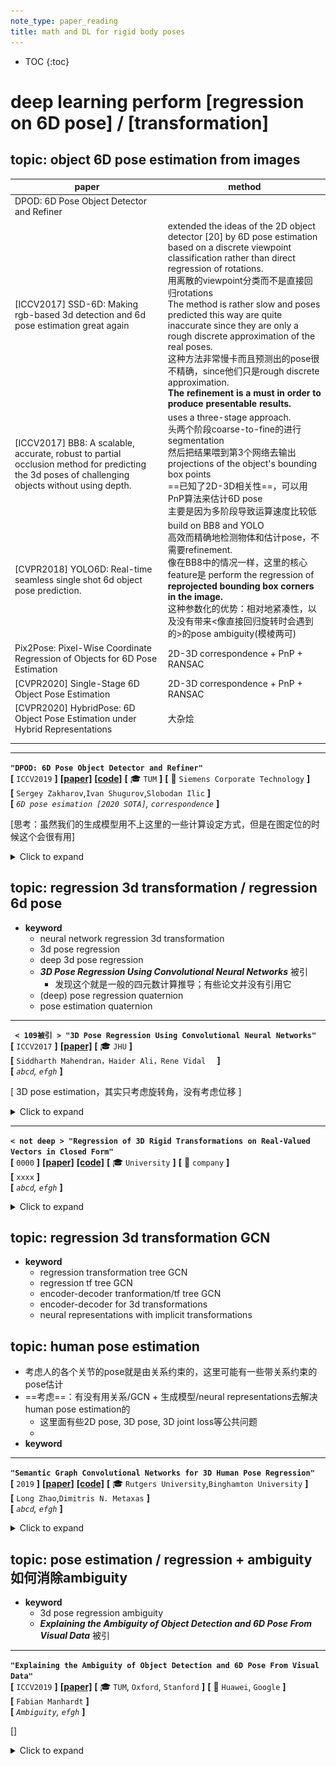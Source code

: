 ```yaml
---
note_type: paper_reading
title: math and DL for rigid body poses
---
```


* TOC
{:toc}
# deep learning perform [regression on 6D pose] / [transformation]

## topic: object 6D pose estimation from images

| paper                                                        | method                                                       |
| ------------------------------------------------------------ | ------------------------------------------------------------ |
| DPOD: 6D Pose Object Detector and Refiner                    |                                                              |
| [ICCV2017] SSD-6D: Making rgb-based 3d detection and 6d pose estimation great again | extended the ideas of the 2D object detector [20] by 6D pose estimation based on a discrete viewpoint classification rather than direct regression of rotations.<br>用离散的viewpoint分类而不是直接回归rotations  <br>The method is rather slow and poses predicted this way are quite inaccurate since they are only a rough discrete approximation of the real poses.<br>这种方法非常慢卡而且预测出的pose很不精确，since他们只是rough discrete approximation. <br>**The refinement is a must in order to produce presentable results.** |
| [ICCV2017] BB8: A scalable, accurate, robust to partial occlusion method for predicting the 3d poses of challenging objects without using depth. | uses a three-stage approach. <br>头两个阶段coarse-to-fine的进行segmentation<br />然后把结果喂到第3个网络去输出projections of the object's bounding box points<br />==已知了2D-3D相关性==，可以用PnP算法来估计6D pose<br />主要是因为多阶段导致运算速度比较低 |
| [CVPR2018] YOLO6D: Real-time seamless single shot 6d object pose prediction. | build on BB8 and YOLO<br />高效而精确地检测物体和估计pose，不需要refinement.<br />像在BB8中的情况一样，这里的核心feature是 perform the regression of **reprojected bounding box corners in the image.**<br />这种参数化的优势：相对地紧凑性，以及没有带来<像直接回归旋转时会遇到的>的pose ambiguity(模棱两可) |
| Pix2Pose: Pixel-Wise Coordinate Regression of Objects for 6D Pose Estimation | 2D-3D correspondence + PnP + RANSAC                          |
| [CVPR2020] Single-Stage 6D Object Pose Estimation            | 2D-3D correspondence + PnP + RANSAC                          |
| [CVPR2020] HybridPose: 6D Object Pose Estimation under Hybrid Representations | 大杂烩                                                       |
|                                                              |                                                              |
|                                                              |                                                              |



---

**`"DPOD: 6D Pose Object Detector and Refiner"`**  
**[** `ICCV2019` **]** **[[paper]](https://arxiv.org/pdf/1902.11020v3.pdf)** **[[code]](https://github.com/yshah43/DPOD)** **[** :mortar_board: `TUM` **]** **[** :office: `Siemens Corporate Technology` **]**  
**[**  `Sergey Zakharov`,`Ivan Shugurov`,`Slobodan Ilic`  **]**  
**[** _`6D pose esimation [2020 SOTA]`, `correspondence`_ **]**  

[思考：虽然我们的生成模型用不上这里的一些计算设定方式，但是在图定位的时候这个会很有用]

<details markdown="1">
  <summary markdown="0">Click to expand</summary>

- **Motivation**
- **相关研究**
  - full 6D detection from RGB images
    - SSD6D
    - YOLO6D -> real
    - AAE
    - PoseCNN -> real
    - PVNet -> real
    - BB8
    - iPose
  - datasets
    - LineMOD
    - OCCLUSION
  - refiners：在检测后还要再进行一次refinement

| ![image-20201101163039928](media/image-20201101163039928.png){:.postimage .three_noscale} |
| ------------------------------------------------------------ |
| Pipeline                                                     |

- **大概思路**
  - 首先，每个物体都有一个具体的材质图-三维模型对应；知道材质图上的uv坐标就知道物体模型三维坐标系下的坐标；*vice versa.*
  - 然后，在预测的时候，事实上是预测RGB中的每个像素都属于哪个物体，属于那个物体的材质图中的哪一个uv像素；
  - 这样，知道了RGB中的每个点对应物体的材质uv图，也就知道了每个点对应物体的三维坐标系值；这样一来，其实对于每个物体，就相当于知道了一些关键点的在物体三维坐标系下的坐标和图像坐标以及相机内参矩阵，于是可以利用PnP算法来计算相机在物体坐标系下的外参；反过来就知道了物体在相机坐标系下的坐标
  - $\Delta$ 即关键feature是不直接预测rotations itself (因为会有pose ambiguity问题)，而是预测uv map；
    - 思考：我们如果同时预测$cos(\theta)$和$sin(\theta)$，是不是就可以避免这个问题？
      - 预测的输出要满足$cos(\theta)^2+sin(\theta)^2=1$，这样可以吗？
        - 搜索了一圈以后的回答：
          似乎存在一个explicitly normalized 操作
          现在这些回归四元数q的方法都可以做到这一点
      - 只预测$cos(\theta)$ 不够，不够一圈；那么预测$tan(\theta)$可以吗？可能不如预测cos,sin的语义更强，毕竟旋转矩阵操作的时候本身就是由sin,cos构成的
- **correspondence mapping** ==(2D-3D correspondence)==
- 有一个三维模型数据集
  - 数据集中的每一个三维model的材质都是用correspondence map来建模的
  - 用simple spherical 或者 cylindrical投射的方式给物体上材质
  - ![image-20201101170837857](media/image-20201101170837857.png){:.postimage .three_noscale}
  - 这样便建立了一个bijective(双射)函数：
  - 给定一个材质图上的u,v点，我们便知道了其三维模型坐标；
    - 给定了三维模型坐标，可以计算出材质图上的u,v点
- **pipeline**
  - **correspondence block**
    - 有3个通道的输出，预测3个信息：ID,u,v值
    - ![image-20201101171756785](media/image-20201101171756785.png){:.postimage .three_noscale}
    - 也就是预测图片中的每个像素属于哪个ID，以及属于那个ID的材质图中的哪个point
  - **pose block** 负责预测pose
    - 给定一个估计的ID mask，我们可以观察哪些物体在图片中被检测到了、以及他们的2D位置；
    - correspondence 把每一个2D point映射到一个真实三维模型的坐标系下
      - 这个三维坐标系其实是模型定义材质时候的那个三维坐标系
    - 然后就可以用PnP算法来计算6D Pose；
      - 相当于给定了一些关键点的2D坐标、3D坐标、相机内参矩阵，估计相机外参矩阵
      - 相机外参矩阵是相机在物体三维模型坐标系下的位置，事实逆一下就是物体在相机坐标系下的位置
- pose refinement
  - [ ] what?

</details>


## topic: regression 3d transformation / regression 6d pose

- **keyword**
  - neural network regression 3d transformation
  - 3d pose regression
  - deep 3d pose regression
  - ***3D Pose Regression Using Convolutional Neural Networks*** 被引
    - 发现这个就是一般的四元数计算推导；有些论文并没有引用它
  - (deep) pose regression quaternion
  - pose estimation quaternion

---

**` < 109被引 > "3D Pose Regression Using Convolutional Neural Networks"`**  
**[** `ICCV2017` **]** **[[paper]](https://openaccess.thecvf.com/content_ICCV_2017_workshops/papers/w31/Mahendran_3D_Pose_Regression_ICCV_2017_paper.pdf)**  **[** :mortar_board: `JHU` **]**   
**[**  `Siddharth Mahendran，Haider Ali，Rene Vidal  `  **]**  
**[** _`abcd`, `efgh`_ **]**  

[ 3D pose estimation，其实只考虑旋转角，没有考虑位移 ]

<details markdown="1">
  <summary markdown="0">Click to expand</summary>

- 2017年的认知：大多数这类任务是用的pose分类问题，把pose space分成离散的bins，用CNN分类器
  - 所以作者要用CNN regression framework
  - 主要针对的还是 pose estimation问题
  - 挑战在于：3D pose space是非欧几里得的，因此CNN算法需要修改来应对输出空间的非线性
- **Motivation**
  - 设计了一个CNN框架来解决连续域下的pose 估计问题，通过设计一个尊重3D pose 空间非线性结构的合适的表征、数据增强和loss函数
- **具体细节**
  - 网络
    - feature network, shared between 所有的物体类别；
    - pose network，为每个类别单独设计
  - 表征：两种表征：轴角和四元数
- representing 3D poses
  - 一个三维旋转群的定义：$SO(3)\dot=\{R:R \in \mathbb{R}^{3 \times 3}, R^TR=I_3, det(R)=1 \}$ 
  - 然后可以定义两个旋转矩阵$R_1$, $R_2$之间的测地距离(`geodesic distance`)<br>$d(R_1, R_2)=\frac {\lVert \log(R_1R_2^T) \rVert_F} {\sqrt{2}}$
  - **axis-angle** 轴角定义
    - 一个旋转矩阵$R$代表着3D点绕着轴$v$旋转角$\theta$ , $\lVert v \rVert_2=1$
    - 这可以被表达为 $R=\exp(\theta[v]_\times)$
      - $\exp$是矩阵指数
      - $[v]_\times$是$v$的skew-symmetric操作符，i.e., $[v]_\times=\left( \begin{smallmatrix} 0 & -v_3 & v_2 \\ v_3 & 0 & -v_1 \\ -v_2 & v_1 & 0 \end{smallmatrix} \right)$  for $v=[v_1,v_2,v_3]^T$ 
        - skew-symmetric 斜对称矩阵，$A=-A^T$  i.e.  $a_{ij}=-a_{ji}$ 
    - 因此，每一个旋转矩阵$R$有一个相应的aixs-angle vector  $y=\theta v$, vice-versa
        - 限制 $\theta \in [0,\pi)$，定义$R=I_3 \iff y=\boldsymbol{0}_3$ ，保证旋转矩阵R和表征y的单一映射
        - 矩阵指数可以被简化为$R=I_3+\sin\theta[v]_\times+(1-\cos\theta)[v]_\times$，用Rodrigues' rotation formula
    - 于是，$d(R_1, R_2)=\frac {\lVert \log(R_1R_2^T) \rVert_F} {\sqrt{2}}$可以被简化为：
        - $d_A(R_1,R_2)=\cos^{-1}[\frac {tr(R_1^TR^2)-1} {2}]$ 
        - 注意到 $\lVert \log\left( \exp(\theta_1[v_1]_\times)\exp(\theta_2[v_2]_\times)^T \right)\rVert_F /\sqrt{2}$ 看上去很像 $\lVert \theta_1 v_1 - \theta_2 v_2 \rVert_2$ ，但是他们不一样，因为$\exp(\theta_1[v_1]_\times)\exp(\theta_2[v_2]_\times)^T \neq  \exp\left( \theta_1[v_1]_{\times}-\theta_2[v_2]_{\times} \right)$ in general. 这个等式只在 matrices $[v_1]_{\times}$和$[v_2]_{\times}$ commute时才成立。i.e. $v_1=\pm v_2$ 
  - **quaternion** 四元数定义 另一个3D旋转矩阵常用的表征
    - 给定一个轴角向量$y=\theta v$，相应的四元数$q=(c,s)$由$(\cos \frac {\theta} {2}, \sin \frac {\theta} {2} v)^T$
      - 在构造时，四元数是unit-norm的（单位正交），$\lVert q \rVert_2=1$
      - 使用四元数代数，我们有：$(c_1,s_1)\cdot (c_2, s_2)=\left( c_1 c_2-\langle s_1,s_2 \rangle, c_1s_2+c_2s_1+s_1\times s_2 \right)$ 以及 $(c,s)^{-1}=(c,-s)$对于单位正交$q=(c,s)$. 
        - 这里是四元数乘法的定义，以及单位正交四元数的性质(共轭为逆运算)
      - 现在，用四元数来表达$d(R_1, R_2)=\frac {\lVert \log(R_1R_2^T) \rVert_F} {\sqrt{2}}$：
        - $d(q_1,q_2)=2\cos^{-1}(\lvert c \rvert) \quad where \quad (c,s)=q_1^{-1}\cdot q_2$ ，再简化一些得到：<br>$d_Q(q_1,q_2)=2\cos^{-1} \left( \lvert \langle q_1, q_2 \rangle \rvert \right)$
          - 加绝对值是为了handle double cover问题
- **网络结构**
  - 对于轴角表示：
    - 输出$\theta v$，用$\pi \tanh$ 非线性激活层来建模 约束$\theta \in [0,\pi)$ 与 $v_i \in [-1,1]$ 
    - 用$\mathcal{L}=d_A(R,\hat{R})=\cos^{-1}[\frac {tr(R_1^TR^2)-1} {2}]$来最优化
    - ==思考==：这里还是直接回归角度，是否还是会存在pose-ambiguity问题？也许angle 会存在一个既接近0又接近$\pi$的值？是否会因为这个有影响？
    - loss这头先在没有影响了，因为用的是geodesic loss
      - 主要是输出这头，可能在输出时存在ambiguity
  - ==思考==：用一个周期性的激活函数是否可以消除这个问题？
  - 对于四元数表示：
    - 输出是一个4维量，单位正交约束通过 choosing the non-linearity as L2 normalization 来保证
      - [ ] what ?
    - 用$\mathcal{L}=d_Q(R,\hat{R})=2\cos^{-1} \left( \lvert \langle q_1, q_2 \rangle \rvert \right)$ 来最优化

</details>


---

**`< not deep > "Regression of 3D Rigid Transformations on Real-Valued Vectors in
Closed Form"`**  
**[** `0000` **]** **[[paper]](https://abc.efg)** **[[code]](https://www.github.com)** **[** :mortar_board: `University` **]** **[** :office: `company` **]**  
**[**  `xxxx`  **]**  
**[** _`abcd`, `efgh`_ **]**  

<details markdown="1">
  <summary markdown="0">Click to expand</summary>

- **Motivation**

</details>

## topic: regression 3d transformation GCN

- **keyword**
  - regression transformation tree GCN
  - regression tf tree GCN
  - encoder-decoder tranformation/tf tree GCN
  - encoder-decoder for 3d transformations
  - neural representations with implicit transformations

## topic: human pose estimation

- 考虑人的各个关节的pose就是由关系约束的，这里可能有一些带关系约束的pose估计
- ==考虑==：有没有用关系/GCN + 生成模型/neural representations去解决human pose estimation的
  - 这里面有些2D pose, 3D pose, 3D joint loss等公共问题
  - 
- **keyword**

---

**`"Semantic Graph Convolutional Networks for 3D Human Pose Regression"`**  
**[** `2019` **]** **[[paper]](https://abc.efg)** **[[code]](https://www.github.com)** **[** :mortar_board: `Rutgers University`,`Binghamton University` **]**  
**[**  `Long Zhao`,`Dimitris N. Metaxas`  **]**  
**[** _`abcd`, `efgh`_ **]**  

<details markdown="1">
  <summary markdown="0">Click to expand</summary>

- **Motivation**
  - ![image-20201102113621308](media/image-20201102113621308.png){:.postimage .three_noscale}
- **loss function**
  - ![image-20201102114343918](media/image-20201102114343918.png){:.postimage .three_noscale}
  - 其实只有骨骼向量和关节点3D位置的L2-loss. 没有涉及到rigid body transformation

</details>

## topic: pose estimation / regression + ambiguity 如何消除ambiguity

- **keyword**
  - 3d pose regression ambiguity
  - ***Explaining the Ambiguity of Object Detection and 6D Pose From Visual Data*** 被引

---

**`"Explaining the Ambiguity of Object Detection and 6D Pose From Visual Data"`**  
**[** `ICCV2019` **]** **[[paper]](https://openaccess.thecvf.com/content_ICCV_2019/papers/Manhardt_Explaining_the_Ambiguity_of_Object_Detection_and_6D_Pose_From_ICCV_2019_paper.pdf)**  **[** :mortar_board: `TUM`, `Oxford`, `Stanford` **]** **[** :office: `Huawei`, `Google` **]**  
**[**  `Fabian Manhardt`  **]**  
**[** _`Ambiguity`, `efgh`_ **]**  

[]

<details markdown="1">
  <summary markdown="0">Click to expand</summary>

![image-20201102121246748](media/image-20201102121246748.png){:.postimage .three_noscale}

- **Motivation**
  - 3D object detection and pose estimation from a single image are two inherently ambiguous problems.
  - 很经常的，不同viewpoints下的物体由于对称性、遮挡和重复的材质出现相似的外观
  - 检测和pose估计中都带有的ambiguity意味着物体实例可以被几个不同的pose甚至结构不同的类别完美描述
  - 这个工作中，我们显式地处理这些ambiguity
  - 对于每个物体实例，我们预测多个6D pose 输出来估计 由对称性和重复材质产生的具体的pose分布<br>当视觉外观可以uniquely identifies 只有一个有效的pose时，这个分布collapses to 单个输出
  - 优势：不仅是对pose ambiguity更好的解释，同时也在pose估计上实现了更好的精确度
- **ambiguity in object detection and pose estimation的正式建模表述**
- 描述刚体transformations: $SE(3)$, 它是 $SO(3)$和$\mathbb{R}^3$的semi-direct product
  - 对于$\mathbb{R}^3$，我们使用欧几里得3-vectors
    - 对于$SO(3)$，用 the algebra of $\mathbb{H}_1$ of unit quaternions 来model $SO(3)$中的空间旋转
    - a quaternion is given by
      $\boldsymbol{q}=q_1 \boldsymbol{1}+q_2 \boldsymbol{i}+q_3 \boldsymbol{j} + q_4 \boldsymbol{k}=(q_1,q_2,q_3,q_4)$, with $(q_1,q_2,q_3,q_4) \in \mathbb{R}^3$ and $i^2=j^2=k^2=ijk=-1$
    - we regress the quaternions above the $q_1=0$ hyperplane 并且因此忽略掉souther hemisphere，这样任何3D rotation可以被单个的quaternion表达
  - 在有ambiguity的情况下，a direct naive regression of the rotation as a quaternion将带来很糟糕的结果，因为网络将会学习到一个closest to all results in the symmetry group的rotation。
      这个学出的预测可以被看做(conditional) mean rotation
    - 正式表述：在一个典型的有监督学习的设定下，we associate images $I_i$ with poses $p_i$ in a dataset $(I_i, p_i)$ ；为了描述对称性，我们定义对于一张给定的image $I_i$, the set $\mathcal{S}(I_i)$ of poses 都有这一张相同的image
        $$ \mathcal{S}(I_i)=\{P_J \vert I_j=I_i \} $$
        注意对于非离散的对称性，$\mathcal{S}$中将含有无数个poses
    - 直接从$I$回归一个pose $p'$的 naive model $f(I,\theta)$，最小化loss $\mathcal{L}(p,p')$来最优化
      $$ \theta^*={\underset {\theta}{\operatorname {arg\,min} }} \sum_{i=1}^N \mathcal{L}(f_{\theta}(I_i), p_i) $$
        然而，从$I$到$p$的映射is not well defined 并且不能被model为一个function
    - 于是，$f$事实上学到的是和$\mathcal{S}(I_i)$中所有点都equally close的一个rotation.
    - [ ] multiple pose hypothesis
- **网络结构**
    - SSD-300带一个InceptionV4的backbone，每次检测时额外提供6D pose：每个anchor box提供$C+M \cdot P$个输出：$C$代表类别个数，$M$代表symmetry hypotheses的个数，$P$代表来描述6D pose的参数个数
        $P=5$，4(explicitly normalized四元数)+1(物体到camera的距离)
        剩下的两个自由度通过把2D检测框的中心用深度back-project可以获得
    - **loss**
        - class: cross-entropy $\mathcal{L}_{class}$
        - anchor box: L1-norm $\mathcal{L}_{fit}$
        - quaternion: $\mathcal{L}_{rotation}(q,q')=\arccos \left( 2 \langle q,q' \rangle^2-1 \right)$
          - $\iff 2\cos^{-1} \left( \lvert \langle q_1, q_2 \rangle \rvert \right)$，等价的，只是用二倍角公式变一下而已
          - $$ let\,\cos\beta=\langle q,q'\rangle $$
            $$ 2\beta=2\beta \; \Rightarrow \cos^{-1}(\cos 2\beta)=2\cos^{-1}(\cos\beta) $$
            $$ \Rightarrow \cos^{-1}(2\cos^2 \beta-1)=2\cos^{-1}\beta $$
            $$ \Rightarrow \cos^{-1}(2\langle q,q' \rangle^2-1)=2\cos^{-1}(\lvert \langle q,q' \rangle \rvert) $$
        - depth: smooth L1-norm  $\mathcal{L}_{depth}$

</details>





